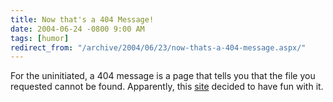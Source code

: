 ```yaml
---
title: Now that's a 404 Message!
date: 2004-06-24 -0800 9:00 AM
tags: [humor]
redirect_from: "/archive/2004/06/23/now-thats-a-404-message.aspx/"
---
```


For the uninitiated, a 404 message is a page that tells you that the
file you requested cannot be found. Apparently, this
[site](http://homokaasu.org/errors/404.html) decided to have fun with
it.

